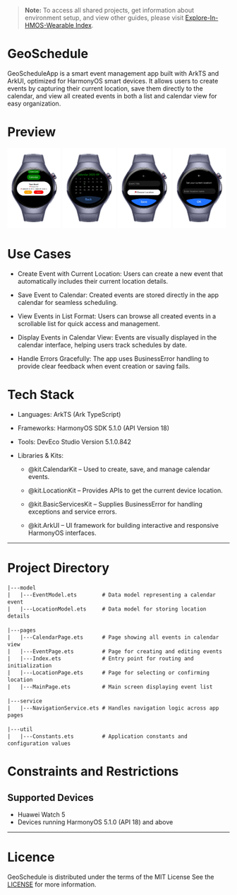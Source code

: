 > **Note:** To access all shared projects, get information about environment setup, and view other guides, please visit [Explore-In-HMOS-Wearable Index](https://github.com/Explore-In-HMOS-Wearable/hmos-index).

# GeoSchedule

GeoScheduleApp is a smart event management app built with ArkTS and ArkUI, optimized for HarmonyOS smart devices. It allows users to create events by capturing their current location, save them directly to the calendar, and view all created events in both a list and calendar view for easy organization.

# Preview
<img src="./screenshots/output1.png" width="24%" />
<img src="./screenshots/output2.png" width="24%" />
<img src="./screenshots/output3.png" width="24%" />
<img src="./screenshots/output4.png" width="24%" />

# Use Cases

- Create Event with Current Location: Users can create a new event that automatically includes their current location details.

- Save Event to Calendar: Created events are stored directly in the app calendar for seamless scheduling.

- View Events in List Format: Users can browse all created events in a scrollable list for quick access and management.

- Display Events in Calendar View: Events are visually displayed in the calendar interface, helping users track schedules by date.

- Handle Errors Gracefully: The app uses BusinessError handling to provide clear feedback when event creation or saving fails.

# Tech Stack

- Languages: ArkTS (Ark TypeScript)

- Frameworks: HarmonyOS SDK 5.1.0 (API Version 18)

- Tools: DevEco Studio Version 5.1.0.842

- Libraries & Kits:
 	- @kit.CalendarKit – Used to create, save, and manage calendar events.

	- @kit.LocationKit – Provides APIs to get the current device location.

	- @kit.BasicServicesKit – Supplies BusinessError for handling exceptions and service errors.

	- @kit.ArkUI – UI framework for building interactive and responsive HarmonyOS interfaces.
    
 ---

# Project Directory
```
|---model
|   |---EventModel.ets        # Data model representing a calendar event
|   |---LocationModel.ets     # Data model for storing location details

|---pages
|   |---CalendarPage.ets      # Page showing all events in calendar view
|   |---EventPage.ets         # Page for creating and editing events
|   |---Index.ets             # Entry point for routing and initialization
|   |---LocationPage.ets      # Page for selecting or confirming location
|   |---MainPage.ets          # Main screen displaying event list

|---service
|   |---NavigationService.ets # Handles navigation logic across app pages

|---util
|   |---Constants.ets         # Application constants and configuration values

```
# Constraints and Restrictions

## Supported Devices

- Huawei Watch 5
- Devices running HarmonyOS 5.1.0 (API 18) and above

---


# Licence

GeoSchedule is distributed under the terms of the MIT License
See the [LICENSE](./LICENSE) for more information.
